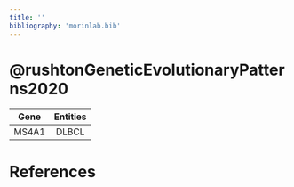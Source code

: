 ```yaml
---
title: ''
bibliography: 'morinlab.bib'
---
```


# @rushtonGeneticEvolutionaryPatterns2020
|Gene|Entities|
|:-:|:-:|
|MS4A1|DLBCL|

# References


